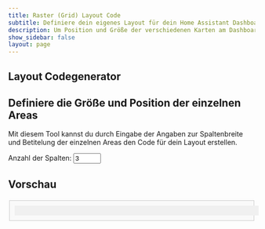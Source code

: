 ```yaml
---
title: Raster (Grid) Layout Code
subtitle: Definiere dein eigenes Layout für dein Home Assistant Dashboard
description: Um Position und Größe der verschiedenen Karten am Dashboard zu konfigurieren, ist grid-layout eine super Möglichkeit
show_sidebar: false
layout: page
---
```


<div class="shb-main-container">
    <div id="shb-custom-alert" style="display: none;">
        <div id="shb-custom-alert-content">
            <h4 id="shb-custom-alert-title"></h4>
            <p id="shb-custom-alert-message"></p>
            <button id="shb-close-alert">OK</button>
        </div>
    </div>
    <section class="content-section">
        <h1 class="shb-main-title">Layout Codegenerator</h1>
        <h2 class="shb-section-title-center">Definiere die Größe und Position der einzelnen Areas</h2>
        <p class="shb-main-description">
            Mit diesem Tool kannst du durch Eingabe der Angaben zur Spaltenbreite und Betitelung der einzelnen Areas den Code für dein Layout erstellen. 
        </p>
        <label for="columns">Anzahl der Spalten:</label>
        <input type="number" id="columns" value="3" min="1" max="12" onchange="updateGrid()">
        <div id="columnInputs" class="column-inputs-container"></div>
        <h2>Vorschau</h2>
        <div id="gridPreviewContainer">
            <div id="gridPreview" class="grid-container"></div>
        </div>
    </section>
</div>
<style>
    #gridPreviewContainer {
        width: 100%;
        max-width: 95%;
        margin: 20px auto;
        padding: 10px;
        border: 1px solid #ccc;
        background: #f9f9f9;
    }
    .grid-container {
        display: grid;
        gap: 1px;
        width: 100%;
        background: #f0f0f0;
        padding: 10px;
    }
    .grid-item {
        background: #ddd;
        padding: 20px;
        text-align: center;
        border: 1px solid #aaa;
    }
    .column-inputs-container {
        display: flex;
        gap: 10px;
    }
    .column-input {
        display: flex;
        flex-direction: column;
        align-items: center;
    }
</style>
<script>
    function updateGrid() {
        let columns = document.getElementById("columns").value;
        let gridPreview = document.getElementById("gridPreview");
        let columnInputs = document.getElementById("columnInputs");
        
        gridPreview.innerHTML = '';
        columnInputs.innerHTML = '';
        columnInputs.style.display = 'flex';
        columnInputs.style.gap = '10px';
        
        let template = [];
        let totalWidth = 0;
        
        for (let i = 0; i < columns; i++) {
            let container = document.createElement("div");
            container.className = "column-input";
            
            let label = document.createElement("label");
            label.textContent = `Spalte ${i+1}`;
            
            let input = document.createElement("input");
            input.type = "number";
            input.min = "1";
            input.max = "100";
            input.value = Math.floor(100 / columns);
            input.setAttribute("data-index", i);
            input.onchange = updatePreview;
            
            container.appendChild(label);
            container.appendChild(input);
            columnInputs.appendChild(container);
            
            template.push(input.value + "%");
            totalWidth += parseInt(input.value);
            
            let div = document.createElement("div");
            div.className = "grid-item";
            div.textContent = `Spalte ${i+1}`;
            gridPreview.appendChild(div);
        }
        
        let lastInput = columnInputs.lastChild.querySelector("input");
        if (lastInput) {
            let remainingWidth = 100 - totalWidth;
            lastInput.value = parseInt(lastInput.value) + remainingWidth;
        }
        
        updatePreview();
    }

    function updatePreview() {
        let inputs = document.querySelectorAll("#columnInputs input");
        let gridPreview = document.getElementById("gridPreview");
        let template = [];
        
        let totalWidth = 0;
        inputs.forEach((input, index) => {
            if (index < inputs.length - 1) {
                template.push(input.value + "%");
                totalWidth += parseInt(input.value);
            }
        });
        
        let lastInput = inputs[inputs.length - 1];
        if (lastInput) {
            let remainingWidth = 100 - totalWidth;
            lastInput.value = remainingWidth;
            template.push(remainingWidth + "%");
        }
        
        gridPreview.style.gridTemplateColumns = template.join(" ");
    }

    updateGrid();
</script>
